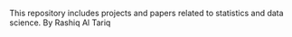 This repository includes projects and papers related to statistics and data science.
By Rashiq Al Tariq
